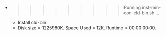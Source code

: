 * >>>>>>>>> Running inst-min-con-cld-bin.sh ...
  * Install cld-bin.
  * Disk size = 1225980K. Space Used = 12K. Runtime = 00:00:00:00.
